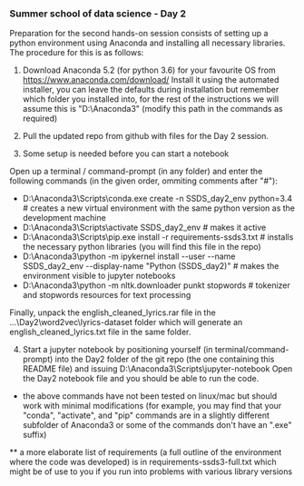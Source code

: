 ### Summer school of data science - Day 2

Preparation for the second hands-on session consists of setting up a python environment
using Anaconda and installing all necessary libraries. The procedure for this is as follows:

1. Download Anaconda 5.2 (for python 3.6) for your favourite OS from https://www.anaconda.com/download/ 
Install it using the automated installer, you can leave the defaults during installation but remember which folder you
installed into, for the rest of the instructions we will assume this is "D:\Anaconda3" (modify this path in the commands as required)

2. Pull the updated repo from github with files for the Day 2 session.

3. Some setup is needed before you can start a notebook
 
Open up a terminal / command-prompt (in any folder) and enter the following commands (in the given order, ommiting comments after "#"):

- D:\Anaconda3\Scripts\conda.exe create -n SSDS_day2_env python=3.4 # creates a new virtual environment with the same python version as the development machine
- D:\Anaconda3\Scripts\activate SSDS_day2_env # makes it active
- D:\Anaconda3\Scripts\pip.exe install -r requirements-ssds3.txt # installs the necessary python libraries (you will find this file in the repo)
- D:\Anaconda3\python -m ipykernel install --user --name SSDS_day2_env --display-name "Python (SSDS_day2)" # makes the environment visible to jupyter notebooks
- D:\Anaconda3\python -m nltk.downloader punkt stopwords # tokenizer and stopwords resources for text processing

Finally, unpack the english_cleaned_lyrics.rar file in the ...\Day2\word2vec\lyrics-dataset folder which will generate 
an english_cleaned_lyrics.txt file in the same folder.

4. Start a jupyter notebook by positioning yourself (in terminal/command-prompt) into the 
   Day2 folder of the git repo (the one containing this README file) and issuing
   D:\Anaconda3\Scripts\jupyter-notebook
   Open the Day2 notebook file and you should be able to run the code.
      

* the above commands have not been tested on linux/mac but should work with minimal modifications (for example, you may find
  that your "conda", "activate", and "pip" commands are in a slightly different subfolder of Anaconda3 or some of the commands
  don't have an ".exe" suffix)

** a more elaborate list of requirements (a full outline of the environment where the code was developed) is in requirements-ssds3-full.txt
   which might be of use to you if you run into problems with various library versions